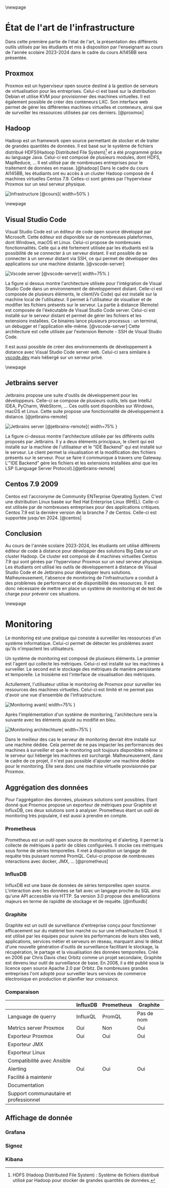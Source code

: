 \newpage

# État de l'art de l'infrastructure

Dans cette première partie de l'état de l'art, la présentation des différents outils utilisés par les étudiants et mis à disposition par l'enseignant au cours de l'année scolaire 2023-2024 dans le cadre du cours AI145BB sera présentée.

## Proxmox

Proxmox est un hyperviseur open source destiné à la gestion de serveurs de virtualisation pour les entreprises. Celui-ci est basé sur la distribution Debian et utilise KVM pour provisionner des machines virtuelles. Il est également possible de créer des conteneurs LXC. Son interface web permet de gérer les différentes machines virtuelles et conteneurs, ainsi que de surveiller les ressources utilisées par ces derniers. [@proxmox]

## Hadoop

Hadoop est un framework open source permettant de stocker et de traiter de grandes quantités de données. Il est basé sur le système de fichiers distribué HDFS(Hadoop Distributed File System)[^1] et a été programmé grâce au language Java. Celui-ci est composé de plusieurs modules, dont HDFS, MapReduce, ... Il est utilisé par de nombreuses entreprises pour le traitement de données en masse. [@hadoop] Dans le cadre du cours AI145BB, les étudiants ont eu accès à un cluster Hadoop composé de 4 machines virtuelles Centos 7.9. Celles-ci sont gérées par l'hyperviseur Proxmox sur un seul serveur physique.

![Infrastructure [@cours]](../figures/infrastructure.png){ width=50% }

[^1]: HDFS (Hadoop Distributed File System) : Système de fichiers distribué utilisé par Hadoop pour stocker de grandes quantités de données.

\newpage

## Visual Studio Code

Visual Studio Code est un éditeur de code open source développé par Microsoft. Cette éditeur est disponible sur de nombreuses plateformes, dont Windows, macOS et Linux. Celui-ci propose de nombreuses fonctionnalités. Celle qui a été fortement utilisée par les étudiants est la possibilité de se connecter à un serveur distant. Il est possible de se connecter à un serveur distant via SSH, ce qui permet de développer des applications sur une machine distante. [@vscode-server]

![Vscode server [@vscode-server]](../figures/code-server-arch.png){ width=75% }

La figure si dessus montre l'architecture utilisée pour l'intégration de Visual Studio Code dans un environnement de développement distant. Celle-ci est composée de plusieurs éléments, le client(Vs Code) qui est installé sur la machine local de l'utilisateur. Il permet à l'utilisateur de visualiser et de modifier les fichiers présents sur le serveur. La partie à distance (Remote) est composée de l'éxécutable de Visual Studio Code server. Celui-ci est installé sur le serveur distant et permet de gérer les fichiers et les extensions installées. Ce binaires lance plusieurs processus : un terminal, un debugger et l'application elle-même. [@vscode-server] Cette architecture est celle utilisée par l'extension Remote - SSH de Visual Studio Code.

Il est aussi possible de créer des environnements de développement à distance avec Visual Studio Code server web. Celui-ci sera similaire à [vscode.dev](https://vscode.dev) mais hébergé sur un serveur privé.

\newpage

## Jetbrains server

Jetbrains propose une suite d'outils de développement pour les développeurs. Celle-ci se compose de plusieurs outils, tels que IntelliJ IDEA, PyCharm, WebStorm, ... Ces outils sont disponibles sur Windows, macOS et Linux. Cette suite propose une fonctionnalité de développement à distance. [@jetbrains-remote]

![Jetbrains server [@jetbrains-remote]](../figures/jetbrains-remote.png){ width=75% }

La figure ci-dessus montre l'architecture utilisée par les différents outils proposés par Jetbrains. Il y a deux éléments principaux, le client qui est installé sur la machine de l'utilisateur et le "IDE Backend" qui est installé sur le serveur. Le client permet la visualisation et la modification des fichiers présents sur le serveur. Pour se faire il communique à travers une Gateway. L'"IDE Backend" gère les fichiers et les extensions installées ainsi que les LSP (Language Server Protocol).[@jetbrains-remote]

## Centos 7.9 2009

Centos est l'accronyme de Community ENTerprise Operating System. C'est une distribution Linux basée sur Red Hat Enterprise Linux (RHEL). Celle-ci est utilisée par de nombreuses entreprises pour des applications critiques. Centos 7.9 est la dernière version de la branche 7 de Centos. Celle-ci est supportée jusqu'en 2024. [@centos]

## Conclusion

Au cours de l'année scolaire 2023-2024, les étudiants ont utilisé différents éditeur de code à distance pour développer des solutions Big Data sur un cluster Hadoop. Ce cluster est composé de 4 machines virtuelles Centos 7.9 qui sont gérées par l'hyperviseur Proxmox sur un seul serveur physique. Les étudiants ont utilisé les outils de développement à distance de Visual Studio Code et de Jetbrains pour développer leurs solutions. Malheureusement, l'absence de monitoring de l'infrastructure a conduit à des problèmes de performance et de disponibilité des ressources. Il est donc nécessaire de mettre en place un système de monitoring et de test de charge pour prévenir ces situations.

\newpage

# Monitoring

Le monitoring est une pratique qui consiste à surveiller les ressources d'un système informatique. Celui-ci permet de détecter les problèmes avant qu'ils n'impactent les utilisateurs.

Un système de monitoring est composé de plusieurs éléments. Le premier est l'agent qui collecte les métriques. Celui-ci est installé sur les machines à surveiller. Le second est le stockage des métriques de manière persistante et temporelle. Le troisième est l'interface de visualisation des métriques.

Actullement, l'utilisateur utilise le monitoring de Proxmox pour surveiller les ressources des machines virtuelles. Celui-ci est limité et ne permet pas d'avoir une vue d'ensemble de l'infrastructure.

![Monitoring avant](../figures/monitoring-arch-before.png){ width=75% }

Après l'implémentation d'un système de monitoring, l'architecture sera la suivante avec les éléments ajouté ou modifié en bleu.

![Monitoring architechture](../figures/monitoring-arch.png){ width=75% }

Dans le meilleur des cas le serveur de monitoring devrait être installé sur une machine dédiée. Cela permet de ne pas impacter les performances des machines à surveiller et que le monitoring soit toujours disponibles même si le serveur qui héberge les machines est surchargé. Malheureusement, dans le cadre de ce projet, il n'est pas possible d'ajouter une machine dédiée pour le monitoring. Elle sera donc une machine virtuelle provisionnée par Proxmox.

## Aggrégation des données

Pour l'aggrégation des données, plusieurs solutions sont possibles. Etant donné que Proxmox propose un exporteur de métriques pour Graphite et InfluxDB, ces deux solutions sont à analyser. Prometheus étant un outil de monitoring très populaire, il est aussi à prendre en compte.

### Prometheus

Prometheus est un outil open source de monitoring et d'alerting. Il permet la collecte de métriques à partir de cibles configurées. Il stocke ces métriques sous forme de séries temporelles. Il met à disposition un langage de requête très puissant nommé PromQL. Celui-ci propose de nombreuses interactions avec docker, JMX, ... [@prometheus]

### InfluxDB

InfluxDB est une base de données de séries temporelles open source. L'interaction avec les données se fait avec un langage proche du SQL ainsi qu'une API accessible via HTTP. Sa version 3.0 propose des améliorations majeurs en terme de rapidité de stockage et de requête. [@influxdb]

### Graphite

Graphite est un outil de surveillance d'entreprise conçu pour fonctionner efficacement sur du matériel bon marché ou sur une infrastructure Cloud. Il est utilisé par les équipes pour suivre les performances de leurs sites web, applications, services métier et serveurs en réseau, marquant ainsi le début d'une nouvelle génération d'outils de surveillance facilitant le stockage, la récupération, le partage et la visualisation des données temporelles. Créé en 2006 par Chris Davis chez Orbitz comme un projet secondaire, Graphite est devenu leur outil de surveillance de base. En 2008, il a été publié sous la licence open source Apache 2.0 par Orbitz. De nombreuses grandes entreprises l'ont adopté pour surveiller leurs services de commerce électronique en production et planifier leur croissance.

### Comparaison

|                                        | InfluxDB | Prometheus | Graphite   |
| -------------------------------------- | -------- | ---------- | ---------- |
| Language de querry                     | InfluxQL | PromQL     | Pas de nom |
| Metrics server Proxmox                 | Oui      | Non        | Oui        |
| Exporteur Proxmox                      | Oui      | Oui        | Oui        |
| Exporteur JMX                          |          |            |            |
| Exporteur Linux                        |          |            |            |
| Compatibilité avec Ansible             |          |            |            |
| Alerting                               | Oui      | Oui        | Oui        |
| Facilité à maintenir                   |          |            |            |
| Documentation                          |          |            |            |
| Support communautaire et professionnel |          |            |            |

## Affichage de donnée

### Grafana

### Signoz

### Kibana

